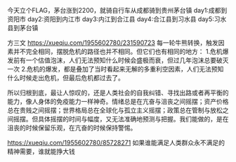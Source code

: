 今天立个FLAG，茅台涨到2200，就骑自行车从成都骑到贵州茅台镇
day1:成都到资阳市
day2:资阳到内江市
day3:内江到合江县
day4:合江县到习水县
day5:习水县到茅台镇

方三文
https://xueqiu.com/1955602780/231590723
每一轮牛熊转换，触发因素并不完全相同，摆脱危机的路径也并不相同。但它们也有相同的地方：
1.危机爆发前有一个估值泡沫，人们无法预知什么时候会盛极而衰，但过几年泡沫总要破灭一次
2.危机的爆发，都是叠加了当时看起来无解的多重利空因素，人们无法预知什么时候走出危机，但最后危机都过去了。

所以归根到底，最让人惊叹的，还是人类社会的自我纠错、寻找出路或者再平衡的能力，像人身体的免疫能力一样神奇。情绪总是在亢奋与沮丧之间摇摆；资产价格总在贵贱之间摇摆；世界格局总在全球化与孤立主义摇摆；政策总在管制与放松之间摇摆。但具体摇摆的时间与幅度，又无法准确地预测与把握。我们能做的，是在沮丧的时候保留乐观，在亢奋的时候保持警惕。


https://xueqiu.com/1955602780/85728271
如果谁能满足人类群众永不满足的精神需要，谁就能挣大钱
